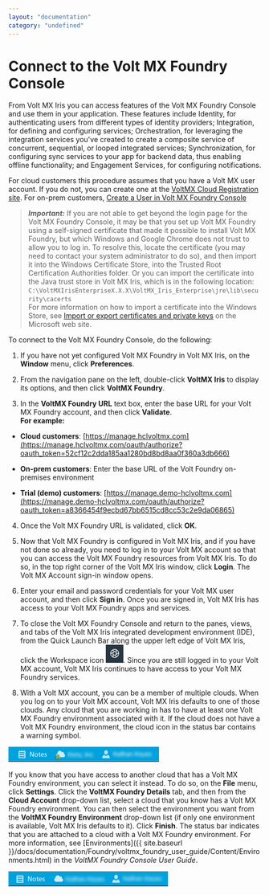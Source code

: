 ```yaml
---
layout: "documentation"
category: "undefined"
---
```

                         

Connect to the Volt MX Foundry Console
=====================================

From Volt MX Iris you can access features of the Volt MX Foundry Console and use them in your application. These features include Identity, for authenticating users from different types of identity providers; Integration, for defining and configuring services; Orchestration, for leveraging the integration services you've created to create a composite service of concurrent, sequential, or looped integrated services; Synchronization, for configuring sync services to your app for backend data, thus enabling offline functionality; and Engagement Services, for configuring notifications.

For cloud customers this procedure assumes that you have a Volt MX user account. If you do not, you can create one at the [VoltMX Cloud Registration site](https://manage.hclvoltmx.com/registration). For on-prem customers, [Create a User in Volt MX Foundry Console](https://opensource.hcltechsw.com/volt-mx-docs/docs/documentation/Foundry/voltmx_foundry_user_guide/Content/Settings.html#how-to-create-a-user-in-foundry-console)


> **_Important:_** If you are not able to get beyond the login page for the Volt MX Foundry Console, it may be that you set up Volt MX Foundry using a self-signed certificate that made it possible to install Volt MX Foundry, but which Windows and Google Chrome does not trust to allow you to log in. To resolve this, locate the certificate (you may need to contact your system administrator to do so), and then import it into the Windows Certificate Store, into the Trusted Root Certification Authorities folder. Or you can import the certificate into the Java trust store in Volt MX Iris, which is in the following location:  
`C:\VoltMXIrisEnterpriseX.X.X\VoltMX_Iris_Enterprise\jre\lib\security\cacerts`  
For more information on how to import a certificate into the Windows Store, see [Import or export certificates and private keys](http://windows.microsoft.com/en-us/windows/import-export-certificates-private-keys#1TC=windows-7) on the Microsoft web site.

To connect to the Volt MX Foundry Console, do the following: 

1.  If you have not yet configured Volt MX Foundry in Volt MX Iris, on the **Window** menu, click **Preferences**.

2.  From the navigation pane on the left, double-click **VoltMX Iris** to display its options, and then click **VoltMX Foundry**.

3.  In the **VoltMX Foundry URL** text box, enter the base URL for your Volt MX Foundry account, and then click **Validate**.
<br> __For example:__ 

* __Cloud customers__: [https://manage.hclvoltmx.com](https://manage.hclvoltmx.com/oauth/authorize?oauth_token=52cf12c2dda185aa1280bd8bd8aa0f360a3db666)

* __On-prem customers__: Enter the base URL of the Volt Foundry on-premises environment

* __Trial (demo) customers__: [https://manage.demo-hclvoltmx.com](https://manage.demo-hclvoltmx.com/oauth/authorize?oauth_token=a8366454f9ecbd67bb6515cd8cc53c2e9da06865)

4.  Once the Volt MX Foundry URL is validated, click **OK**.

5.  Now that Volt MX Foundry is configured in Volt MX Iris, and if you have not done so already, you need to log in to your Volt MX account so that you can access the Volt MX Foundry resources from Volt MX Iris. To do so, in the top right corner of the Volt MX Iris window, click **Login**. The Volt MX Account sign-in window opens.

6.  Enter your email and password credentials for your Volt MX user account, and then click **Sign in**. Once you are signed in, Volt MX Iris has access to your Volt MX Foundry apps and services.

7.  To close the Volt MX Foundry Console and return to the panes, views, and tabs of the Volt MX Iris integrated development environment (IDE), from the Quick Launch Bar along the upper left edge of Volt MX Iris, click the Workspace icon ![](Resources/Images/S7Persp_QkLaunch01b_20x19.png). Since you are still logged in to your Volt MX account, Volt MX Iris continues to have access to your Volt MX Foundry services.

8.  With a Volt MX account, you can be a member of multiple clouds. When you log on to your Volt MX account, Volt MX Iris defaults to one of those clouds. Any cloud that you are working in has to have at least one Volt MX Foundry environment associated with it. If the cloud does not have a Volt MX Foundry environment, the cloud icon in the status bar contains a warning symbol.

![](Resources/Images/MFEnviroNotSet.png)

If you know that you have access to another cloud that has a Volt MX Foundry environment, you can select it instead. To do so, on the **File** menu, click **Settings**. Click the **VoltMX Foundry Details** tab, and then from the **Cloud Account** drop-down list, select a cloud that you know has a Volt MX Foundry environment. You can then select the environment you want from the **VoltMX Foundry Environment** drop-down list (if only one environment is available, Volt MX Iris defaults to it). Click **Finish**. The status bar indicates that you are attached to a cloud with a Volt MX Foundry environment. For more information, see [Environments]({{ site.baseurl }}/docs/documentation/Foundry/voltmx_foundry_user_guide/Content/Environments.html) in the _VoltMX Foundry Console User Guide_.

![](Resources/Images/MFEnviroSet.png)

